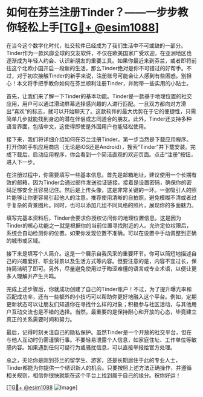 # 如何在芬兰注册Tinder？——一步步教你轻松上手[[TG💪+ @esim1088](https://t.me/s/esim1088)]

在当今这个数字化时代，社交软件已经成为了我们生活中不可或缺的一部分。Tinder作为一款风靡全球的交友软件，不仅在欧美国家广受欢迎，在亚洲地区也逐渐成为年轻人约会、认识新朋友的重要工具。如果你最近来到芬兰，或者即将前往这个北欧小国开启一段新的生活，那么Tinder绝对是你不可错过的好帮手。不过，对于初次接触Tinder的新手来说，注册账号可能会让人感到有些困惑。别担心！本文将手把手教你如何在芬兰顺利注册Tinder，并附带一些实用的小贴士。

首先，让我们来了解一下Tinder的基本功能。Tinder是一款基于地理位置的社交应用，用户可以通过滑动屏幕选择感兴趣的人进行匹配。一旦双方都向对方滑出“喜欢”的标志，就可以开始聊天了。这款软件的最大优势在于它的便捷性，只需简单几步就能找到身边的潜在伴侣或志同道合的朋友。此外，Tinder还支持多种语言界面，包括中文，这使得即使是外国用户也能轻松使用。

接下来，我们将详细介绍如何在芬兰注册Tinder。第一步当然是下载应用程序。打开你的手机应用商店（无论是iOS还是Android），搜索“Tinder”并下载安装。完成下载后，启动应用程序，你会看到一个简洁直观的欢迎页面。点击“注册”按钮，进入下一步。

在注册过程中，你需要填写一些基本信息。首先是邮箱地址，建议使用一个长期有效的邮箱，因为Tinder会通过邮件发送验证链接。接着是设置密码，确保你的密码足够安全且容易记住。然后是上传头像，这是非常关键的一环。一张吸引人的照片能够让你更容易引起他人的注意。推荐使用清晰的自拍照，避免模糊不清或者过于复杂的背景图片。同时，也可以添加几组不同风格的照片，展现你的多面魅力。

填写完基本资料后，Tinder会要求你授权访问你的地理位置信息。这是因为Tinder的核心功能之一就是根据你的当前位置寻找附近的人。允许定位权限后，系统会自动检测你的位置。如果你发现位置不准确，可以在设置中手动调整到正确的城市或区域。

接下来是填写个人简介。这是一个展示自我风采的重要环节。你可以简短地描述自己的兴趣爱好、职业背景以及生活方式等内容。但要注意的是，内容不宜过长，保持简洁明了即可。另外，尽量避免使用过于晦涩难懂的语言或专业术语，以便让更多人理解并产生共鸣。

完成上述步骤后，你就成功创建了自己的Tinder账户！不过，为了提升曝光率和匹配成功率，还有一些额外的小技巧可以帮助你更好地融入这个平台。例如，定期更新状态可以让朋友们知道你在寻找什么样的对象；积极参与社区活动，与其他用户互动交流也是不错的选择。当然，最重要的是保持耐心和开放的心态，毕竟建立真正的关系需要时间和努力。

最后，记得时刻关注自己的隐私保护。虽然Tinder是一个开放的社交平台，但在与他人互动时仍需谨慎行事。不要轻易泄露个人信息，如家庭住址、工作单位等敏感内容。如果遇到任何可疑行为或骚扰信息，可以直接举报给官方处理。

总之，无论你是刚到芬兰的留学生、游客，还是长期居住于此的专业人士，Tinder都能为你提供一个结识新人的机会。只要按照上述方法正确操作，并遵循相关规则，相信你很快就能在这个平台上找到属于自己的缘分。祝你好运！

[[TG💪+ @esim1088](https://t.me/s/esim1088) ![Image](https://i.postimg.cc/4NQfJmqS/Snipaste-2025-05-13-00-14-12.png)]